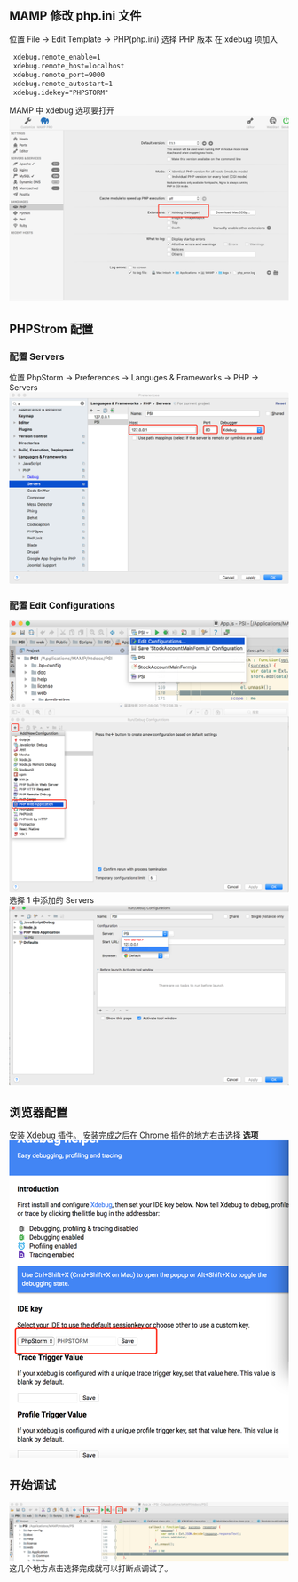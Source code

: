 ## MAMP 修改 php.ini 文件
位置 File -> Edit Template -> PHP(php.ini)
选择 PHP 版本
在 xdebug 项加入

```
 xdebug.remote_enable=1
 xdebug.remote_host=localhost
 xdebug.remote_port=9000
 xdebug.remote_autostart=1
 xdebug.idekey="PHPSTORM"
```
MAMP 中 xdebug 选项要打开
![B5FC807E-7A82-4A9D-9136-4B5FEFFF0655](media/B5FC807E-7A82-4A9D-9136-4B5FEFFF0655.png)

## PHPStrom 配置
### 配置 Servers
位置 PhpStorm -> Preferences -> Languges & Frameworks -> PHP -> Servers
![20AC7C36-4A93-4983-A9ED-B520839D8075](media/20AC7C36-4A93-4983-A9ED-B520839D8075.png)
### 配置 Edit Configurations
![屏幕快照 2017-08-06 上午11.59.37](media/%E5%B1%8F%E5%B9%95%E5%BF%AB%E7%85%A7%202017-08-06%20%E4%B8%8A%E5%8D%8811.59.37.png)
![6265C469-664B-486A-9CB1-FA2D33D01593](media/6265C469-664B-486A-9CB1-FA2D33D01593.png)
选择 1 中添加的 Servers
![屏幕快照 2017-08-06 下午2.12.19](media/%E5%B1%8F%E5%B9%95%E5%BF%AB%E7%85%A7%202017-08-06%20%E4%B8%8B%E5%8D%882.12.19.png)
## 浏览器配置
安装 [Xdebug](https://chrome.google.com/webstore/detail/xdebug-helper/eadndfjplgieldjbigjakmdgkmoaaaoc) 插件。
安装完成之后在 Chrome 插件的地方右击选择 **选项** 
![C2543A74-E227-4F3B-ACDB-A84C8B719145](media/C2543A74-E227-4F3B-ACDB-A84C8B719145.png)

## 开始调试
![F7660601-A38D-4E84-B7CA-36888AED4936](media/F7660601-A38D-4E84-B7CA-36888AED4936.png)
这几个地方点击选择完成就可以打断点调试了。


